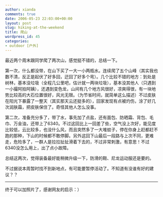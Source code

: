 ```yaml
---
author: xianda
comments: true
date: 2006-05-23 22:03:00+00:00
layout: post
slug: hiking-at-the-weekend
title: 爬山
wordpress_id: 45
categories:
- outdoor [户外]
---
```


最近两个周末跟同学爬了两次山，感觉挺不错的，总结一下。

第一次，什么都没带，在山下买了一大一小两瓶水。连续爬了五个山峰（其实我也数不清，反正是起伏了好多回，迂回了好多个弯）。几个比较不错的地方：到处是树林，基本没垃圾（全程几公里吧，估计就一两块垃圾），基本没其他人（只遇到一小撮阿拍阿姨），还遇到变色龙，山间有几个地方风很好，凉爽得很，有一块地势比较高的大石位置很好，风光无限。（为节省时间，就简单这么描述）不过皮肤在阳光下暴露了一整天（其实那天云还挺多的），回家发现有点被灼伤，涂了好几次润肤霜，把皮肤保住了。奇怪其他人怎么没事。

第二次，准备充分多了，带了水，事先加了点盐，还有面包、防晒霜、背包、毛巾、万金油，还带上了6340。不过这回比上一回差了些，空气没上次好，能见度比较低，云比较多，也没什么风，而且突然多了一大堆蚊子，停在你身上赶都赶不跑的那种，下山的时候都不敢停脚。另外这回下山最后一段路与上次不同，更难走，危险多了，一群人是拉拉扯扯滑着下去的，不过非常刺激，有意思！不过6340没怎么用上，出了点小故障。

总结这两次，觉得装备最好能稍微升级一下，防滑的鞋、尼龙运动服还是要的。

不过据说本周暂时找不到新地点，有可能要暂停活动了。不知道有没谁有好的建议？？

* * *

终于可以加照片了，感谢网友的启示：）
